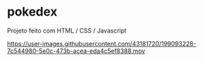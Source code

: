 # pokedex
Projeto feito com HTML / CSS / Javascript



https://user-images.githubusercontent.com/43181720/199093228-7c544980-5e0c-473b-acea-eda4c5ef8388.mov

